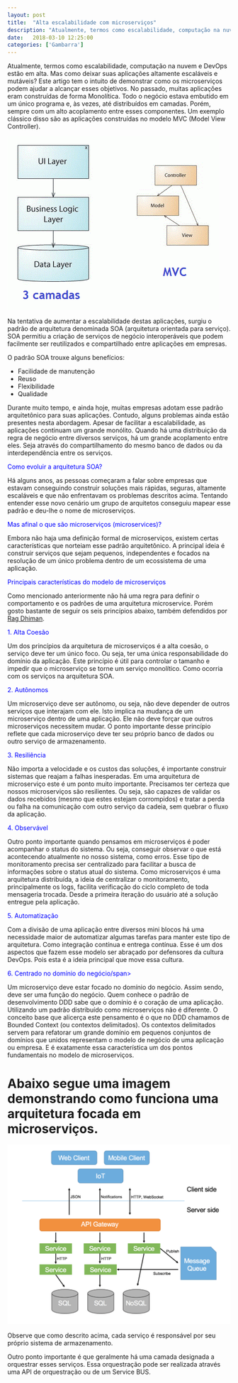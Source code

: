 ```yaml
---
layout: post
title:  "Alta escalabilidade com microserviços"
description: "Atualmente, termos como escalabilidade, computação na nuvem e DevOps estão em alta. Mas como deixar suas aplicações altamente escaláveis e mutáveis? Este artigo tem o intuito de demonstrar como os microserviços podem ajudar a alcançar esses objetivos. No passado,..."
date:   2018-03-10 12:25:00
categories: ['Gambarra']
---
```


Atualmente, termos como escalabilidade, computação na nuvem e DevOps estão em alta. Mas como deixar suas aplicações altamente escaláveis e mutáveis? Este artigo tem o intuito de demonstrar como os microserviços podem ajudar a alcançar esses objetivos.
No passado, muitas aplicações eram construídas de forma Monolítica. Todo o negócio estava embutido em um único programa e, às vezes, até distribuídos em camadas. Porém, sempre com um alto acoplamento entre esses componentes. Um exemplo clássico disso são as aplicações construídas no modelo MVC (Model View Controller).

![](/assets/images/\microoservice/escalabilidade.gif)

Na tentativa de aumentar a escalabilidade destas aplicações, surgiu o padrão de arquitetura denominada SOA (arquitetura orientada para serviço).  SOA permitiu a criação de serviços de negócio interoperáveis que podem facilmente ser reutilizados e compartilhado entre aplicações em empresas.

O padrão SOA trouxe alguns benefícios:

* Facilidade de manutenção
* Reuso
* Flexibilidade
* Qualidade

Durante muito tempo, e ainda hoje, muitas empresas adotam esse padrão arquitetônico para suas aplicações. Contudo, alguns problemas ainda estão presentes nesta abordagem. Apesar de facilitar a escalabilidade, as aplicações continuam um grande monólito. Quando há uma distribuição da regra de negócio entre diversos serviços, há um grande acoplamento entre eles. Seja através do compartilhamento do mesmo banco de dados ou da interdependência entre os serviços.


<span style="color:blue">Como evoluir a arquitetura SOA?</span>

Há alguns anos, as pessoas começaram a falar sobre empresas que estavam conseguindo construir soluções mais rápidas, seguras, altamente escaláveis e que não enfrentavam os problemas descritos acima. Tentando entender esse novo cenário um grupo de arquitetos conseguiu mapear esse padrão e deu-lhe o nome de microserviços.

<span style="color:blue">Mas afinal o que são microserviços (microservices)?</span>

Embora não haja uma definição formal de microserviços, existem certas características que norteiam esse padrão arquitetônico. A principal ideia é construir serviços que sejam pequenos, independentes e focados na resolução de um único problema dentro de um ecossistema de uma aplicação.

<span style="color:blue">Principais características do modelo de microserviços</span>

Como mencionado anteriormente não há uma regra para definir o comportamento e os padrões de uma arquitetura microservice. Porém gosto bastante de seguir os seis princípios abaixo, também defendidos por [Rag Dhiman](https://www.linkedin.com/in/ragdhiman/).

<span style="color:blue">1. Alta Coesão</span>

Um dos princípios da arquitetura de microserviços é a alta coesão, o serviço deve ter um único foco. Ou seja, ter uma única responsabilidade  do domínio da aplicação. Este princípio é útil para controlar o tamanho e impedir que o microserviço se torne um serviço monolítico. Como ocorria com os serviços na arquitetura SOA.

<span style="color:blue">2. Autônomos</span>

Um microserviço deve ser autônomo, ou seja, não deve depender de outros serviços que interajam com ele. Isto implica na mudança de um microserviço dentro de uma aplicação. Ele não deve forçar que outros microserviços necessitem mudar. O ponto importante desse princípio reflete que cada microserviço deve ter seu próprio banco de dados ou outro serviço de armazenamento.

<span style="color:blue">3. Resiliência</span>

Não importa a velocidade e os custos das soluções, é importante construir sistemas que reajam a falhas inesperadas. Em uma arquitetura de microserviço este é um ponto muito importante. Precisamos ter certeza que nossos microserviços são resilientes. Ou seja, são capazes de validar os dados recebidos (mesmo que estes estejam corrompidos) e tratar a perda ou falha na comunicação com outro serviço da cadeia, sem quebrar o fluxo da aplicação.

<span style="color:blue">4. Observável</span>

Outro ponto importante quando pensamos em microserviços é poder acompanhar o status do sistema. Ou seja, conseguir observar o que está acontecendo atualmente no nosso sistema, como erros. Esse tipo de monitoramento precisa ser centralizado para facilitar a busca de informações sobre o status atual do sistema. Como microserviços é uma arquitetura distribuída, a ideia de centralizar o monitoramento, principalmente os logs, facilita verificação do ciclo completo de toda mensageria trocada. Desde a primeira iteração do usuário até a solução entregue pela aplicação.

<span style="color:blue">5. Automatização</span>

Com a divisão de uma aplicação entre diversos mini blocos há uma necessidade maior de automatizar algumas tarefas para manter este tipo de arquitetura. Como integração contínua e entrega contínua. Esse é um dos aspectos que fazem esse modelo ser abraçado por defensores da cultura DevOps. Pois esta é a ideia principal que move essa cultura.

<span style="color:blue">6. Centrado no domínio do negócio/span>

Um microserviço deve estar focado no domínio do negócio. Assim sendo, deve ser uma função do negócio. Quem conhece o padrão de desenvolvimento DDD sabe que o domínio é o coração de uma aplicação. Utilizando um padrão distribuído como microserviços não é diferente. O conceito base que alicerça este pensamento é o que no DDD chamamos de Bounded Context (ou contextos delimitados).  Os contextos delimitados servem para refatorar um grande domínio em pequenos conjuntos de domínios que unidos representam o modelo de negócio de uma aplicação ou empresa. E é exatamente essa característica um dos pontos fundamentais no modelo de microserviços.

# Abaixo segue uma imagem demonstrando como funciona uma arquitetura focada em microserviços. 

![](/assets/images/\microoservice/micro-servicos.png)

Observe que como descrito acima, cada serviço é responsável por seu próprio sistema de armazenamento.

Outro ponto importante é que geralmente há uma camada designada a orquestrar esses serviços. Essa orquestração pode ser realizada através uma API de orquestração ou de um Service BUS.